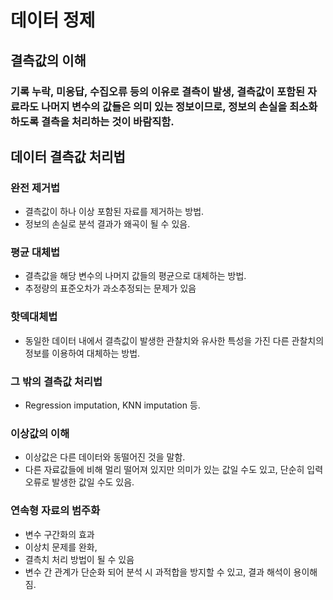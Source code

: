 # 데이터 정제 

## 결측값의 이해 
### 기록 누락, 미응답, 수집오류 등의 이유로 결측이 발생, 결측값이 포함된 자료라도 나머지 변수의 값들은 의미 있는 정보이므로, 정보의 손실을 최소화하도록 결측을 처리하는 것이 바람직함. 


## 데이터 결측값 처리법

### 완전 제거법 
- 결측값이 하나 이상 포함된 자료를 제거하는 방법. 
- 정보의 손실로 분석 결과가 왜곡이 될 수 있음.

### 평균 대체법
- 결측값을 해당 변수의 나머지 값들의 평균으로 대체하는 방법.
- 추정량의 표준오차가 과소추정되는 문제가 있음 


### 핫덱대체법 
- 동일한 데이터 내에서 결측값이 발생한 관찰치와 유사한 특성을 가진 다른 관찰치의 정보를 이용하여 대체하는 방법.

### 그 밖의 결측값 처리법
- Regression imputation, KNN imputation 등. 

### 이상값의 이해 
- 이상값은 다른 데이터와 동떨어진 것을 말함. 
- 다른 자료값들에 비해 멀리 떨어져 있지만 의미가 있는 값일 수도 있고, 단순히 입력 오류로 발생한 값일 수도 있음.

###  연속형 자료의 범주화
- 변수 구간화의 효과
- 이상치 문제를 완화, 
- 결측치 처리 방법이 될 수 있음
- 변수 간 관계가 단순화 되어 분석 시 과적합을 방지할 수 있고, 결과 해석이 용이해짐.

